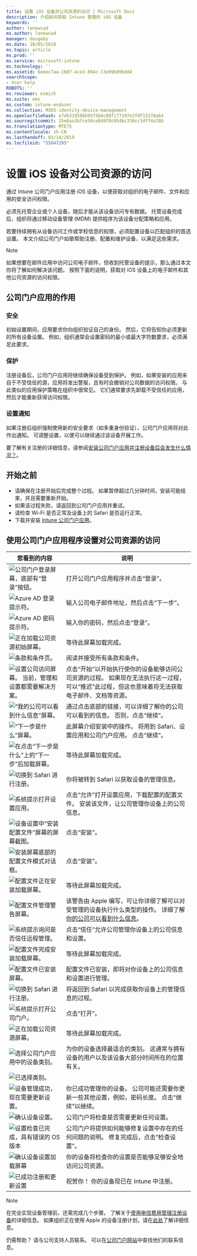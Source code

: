 ```yaml
---
title: 设置 iOS 设备对公司资源的访问 | Microsoft Docs
description: 介绍如何获取 Intune 管理的 iOS 设备
keywords: ''
author: lenewsad
ms.author: lanewsad
manager: dougeby
ms.date: 10/05/2018
ms.topic: article
ms.prod: ''
ms.service: microsoft-intune
ms.technology: ''
ms.assetid: 6eeec7aa-1b07-4ce3-894c-13e09b89bdd4
searchScope:
- User help
ROBOTS: ''
ms.reviewer: esmich
ms.suite: ems
ms.custom: intune-enduser
ms.collection: M365-identity-device-management
ms.openlocfilehash: e7db319586b9375b8c88f177197e2fdf15378ab4
ms.sourcegitcommit: 25e6aa3bfce58ce8d9f8c054bc338cc3dff4a78b
ms.translationtype: MTE75
ms.contentlocale: zh-CN
ms.lasthandoff: 03/14/2019
ms.locfileid: "55847295"
---
```

# <a name="set-up-ios-device-access-to-your-company-resources"></a>设置 iOS 设备对公司资源的访问

通过 Intune 公司门户应用注册 iOS 设备，以便获取对组织的电子邮件、文件和应用的安全访问权限。

必须先托管企业或个人设备，随后才能从该设备访问专有数据。 托管设备完成后，组织将通过移动设备管理 (MDM) 提供程序为该设备分配策略和应用。 

若要持续拥有从设备访问工作或学校信息的权限，必须配置设备以匹配组织的首选设置。 本文介绍公司门户如歌帮助注册、配置和维护设备，以满足这些需求。

> [!NOTE]
> 如果想要在邮件应用中访问公司电子邮件，但收到托管设备的提示，那么通过本文你将了解如何解决该问题。 按照下面的说明，获取对 iOS 设备上的电子邮件和其他公司资源的访问权限。

## <a name="what-to-expect-from-the-company-portal-app"></a>公司门户应用的作用

### <a name="security"></a>安全
初始设置期间，应用要求你向组织验证自己的身份。 然后，它将告知你必须更新的所有设备设置。 例如，组织通常会设置密码的最小或最大字符数要求，必须满足此要求。    

### <a name="protection"></a>保护
注册设备后，公司门户应用将继续确保设备受到保护。 例如，如果安装的应用来自于不受信任的源，应用将发出警报，且有时会撤销对公司数据的访问权限。 与此类似的应用保护策略在组织中很常见。 它们通常要求先卸载不受信任的应用，然后才能重新获得访问权限。

### <a name="setting-notifications"></a>设置通知
如果注册后组织强制使用新的安全要求（如多重身份验证），公司门户应用将对此作出通知。 可调整设置，以便可以继续通过该设备开展工作。  

要了解有关注册的详细信息，请参阅[安装公司门户应用并注册设备后会发生什么情况？](https://docs.microsoft.com//intune-user-help/what-happens-if-you-install-the-company-portal-app-and-enroll-your-device-in-intune-ios)。 

## <a name="before-you-start"></a>开始之前

- 请确保在注册开始后完成整个过程。 如果暂停超过几分钟时间，安装可能结束，并且需要重新开始。  
- 如果该过程失败，请返回到公司门户应用并重试。  
- 请检查 Wi-Fi 是否正常及设备上的 Safari 是否运行正常。
- 下载并安装 [Intune 公司门户应用](install-and-sign-in-to-the-intune-company-portal-app-ios.md)。  


## <a name="using-the-company-portal-app-to-set-up-access-to-company-resources"></a>使用公司门户应用程序设置对公司资源的访问

|您看到的内容|说明|
|---|---|
|![公司门户登录屏幕，底部有“登录”按钮。](./media/ios-01-cp-enroll-1802.PNG)|打开公司门户应用程序并点击“登录”。|
|![Azure AD 登录提示符。](./media/ios-02-cp-enroll-1802.PNG)|输入公司电子邮件地址，然后点击“下一步”。|
|![Azure AD 密码提示符。](./media/ios-03-cp-enroll-1802.PNG)|输入你的密码，然后点击“登录”。|
|![正在加载公司资源初始屏幕。](./media/ios-04-cp-enroll-1802.PNG)|等待此屏幕加载完成。|
|![条款和条件页。](./media/ios-05-cp-enroll-1802.PNG)|阅读并接受所有条款和条件。|
|![设置公司访问屏幕。 当前，管理和设置都需要解决方案。](./media/ios-06-cp-enroll-1802.PNG)|点击“开始”以开始执行使你的设备能够访问公司资源的过程。 如果现在无法执行这一过程，可以“推迟”此过程，但这也意味着将无法获取电子邮件、文档等资源。|
|![“我的公司可以看到什么信息”屏幕。](./media/ios-07-cp-enroll-1802.PNG)|通过点击底部的链接，可以详细了解你的公司可以看到的信息。 否则，点击“继续”。|
|![“下一步是什么”屏幕。](./media/ios-08-cp-enroll-1802.PNG)|此屏幕介绍安装中的操作。 将用到 Safari、设置应用和公司门户应用。 点击“继续”。|
|![在点击“下一步是什么”上的“下一步”后加载屏幕。](./media/ios-09-cp-enroll-1802.PNG)|等待此屏幕加载完成。|
|![切换到 Safari 进行注册。](./media/ios-cp-sent-to-safari-1808.png)|你将被转到 Safari 以获取设备的管理信息。|
|![系统提示打开设置应用。](./media/ios-8-cp-enroll-1711.PNG)|点击“允许”打开设置应用，下载配置的配置文件。 安装该文件，让公司管理你设备上的公司信息。|
|![设备设置中“安装配置文件”屏幕的屏幕截图。](./media/ios-9-cp-enroll-1711.PNG)|点击“安装”。|
|![安装屏幕底部的配置文件模式对话框。](./media/ios-10-cp-enroll-1711.PNG)|点击“安装”。|
|![配置文件正在安装加载屏幕。](./media/ios-11-cp-enroll-1711.PNG)|等待此屏幕加载完成。|
|![配置文件管理警告屏幕。](./media/ios-12-cp-enroll-1711.PNG)|该警告由 Apple 编写，可让你详细了解可以对受管理的设备执行什么类型的操作。 详细了解[你的公司可以看到什么信息](what-info-can-your-company-see-when-you-enroll-your-device-in-intune.md)。|
|![系统提示询问是否信任远程管理。](./media/ios-13-cp-enroll-1711.PNG)|点击“信任”允许公司管理你设备上的公司信息和设置。|
|![配置文件完成安装加载屏幕。](./media/ios-14-cp-enroll-1711.PNG)|等待此屏幕加载完成。|
|![配置文件已安装屏幕。](./media/ios-15-cp-enroll-1711.PNG)|配置文件已安装，即将对你设备上的公司信息和设置进行管理。|
|![切换到 Safari 进行注册。](./media/ios-16-cp-enroll-1711.PNG)|将返回到 Safari 以完成获取你设备上的管理信息的过程。 |
|![系统提示打开公司门户。](./media/ios-17-cp-enroll-1711.PNG)|点击“打开”。|
|![正在加载公司资源屏幕。](./media/ios-21-cp-enroll-1802.PNG)|等待此屏幕加载完成。|
|![选择公司门户应用中的设备类别。](./media/ios-22-cp-enroll-1802.PNG)|为你的设备选择最适合的类别。 这通常与拥有设备的用户以及该设备大部分时间所在的位置有关。|
|![已选择类别。](./media/ios-23-cp-enroll-1802.PNG)||
|![设备管理成功，现在需要更新设置。](./media/ios-24-cp-enroll-1802.PNG)|你已成功管理你的设备。 公司可能还需要你更新一些其他设置，例如，密码长度。 点击“继续”以继续。|
|![确认设备设置。](./media/ios-25-cp-enroll-1802.PNG)|公司门户将检查是否需要更新任何设置。|
|![设置检查已完成，具有错误的 OS 版本](./media/ios-26-cp-enroll-1802.PNG)|公司门户将提供如何能够修复设置中存在的任何问题的说明。 修复完成后，点击“检查设置”。|
|![确认设备设置加载屏幕](./media/ios-27-cp-enroll-1802.PNG)|你的设备将检查你的设置是否能够足够安全地访问公司资源。|
|![已成功注册和更新设置](./media/ios-28-cp-enroll-1802.PNG)|祝贺你！ 你的设备现已在 Intune 中注册。|

> [!Note]
> 在完全实现设备管理前，还需完成几个步骤。 了解关于[使用电信费用管理注册设备](enroll-your-device-with-telecom-expense-management-ios.md)的详细信息。 如果组织正在使用 Apple 的设备注册计划，请在[此处](enroll-your-device-dep-ios.md)了解详细信息。

仍需帮助？ 请与公司支持人员联系。 可以在[公司门户网站](https://go.microsoft.com/fwlink/?linkid=2010980)中查找他们的联系信息。  
